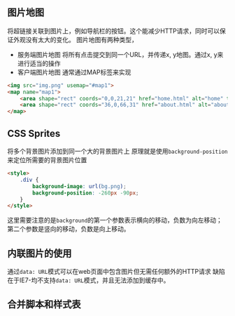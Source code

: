 ## 图片地图
将超链接关联到图片上，例如导航栏的按钮。这个能减少HTTP请求，同时可以保证外观没有太大的变化。
图片地图有两种类型，
- 服务端图片地图 将所有点击提交到同一个URL，并传递x, y地图。通过x, y来进行适当的操作
- 客户端图片地图 通常通过MAP标签来实现

```html
<img src="img.png" usemap="#map1">
<map name="map1">
	<area shape="rect" coords="0,0,21,21" href="home.html" alt="home" title="home">
	<area shape="rect" coords="36,0,66,31" href="about.html" alt="about" title="about">
</map>
```

## CSS Sprites
将多个背景图片添加到同一个大的背景图片上
原理就是使用`background-position`来定位所需要的背景图片位置

```html
<style>
	.div {
		background-image: url(bg.png);
		background-position: -260px -90px;
	}
</style>
```

这里需要注意的是`background`的第一个参数表示横向的移动，负数为向左移动；第二个参数是竖向的移动，负数是向上移动。

## 内联图片的使用
通过`data: URL`模式可以在web页面中包含图片但无需任何额外的HTTP请求
缺陷在于IE7-均不支持`data: URL`模式，并且无法添加到缓存中。

## 合并脚本和样式表